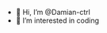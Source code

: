 - 👋 Hi, I’m @Damian-ctrl
- 👀 I’m interested in coding

<!---
Damian-ctrl/Damian-ctrl is a ✨ special ✨ repository because its `README.md` (this file) appears on your GitHub profile.
You can click the Preview link to take a look at your changes.
--->
